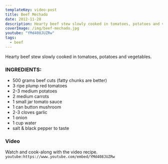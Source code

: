 ```yaml
---
templateKey: video-post
title: Beef Mechado
date: 2012-11-28
description: Hearty beef stew slowly cooked in tomatoes, potatoes and vegetables
coverImage: /img/beef-mechado.jpg
youtube: "YMd408JUZRw"
tags:
  - beef
---
```


Hearty beef stew slowly cooked in tomatoes, potatoes and vegetables.

### INGREDIENTS:

- 500 grams beef cuts (fatty chunks are better)
- 3 ripe plump red tomatoes
- 2-3 medium potatoes
- 2 medium carrots
- 1 small jar tomato sauce
- 1 can button mushroom
- 2-3 cloves garlic
- 1 onion
- 1 cup water
- salt & black pepper to taste

### Video
Watch and cook-along with the video recipe.
`youtube:https://www.youtube.com/embed/YMd408JUZRw`